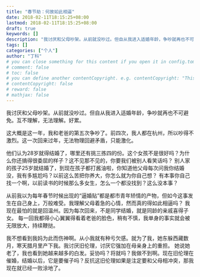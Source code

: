 ```yaml
---
title: "春节劫：何故如此相逼"
date: 2018-02-11T18:15:25+08:00
lastmod: 2018-02-11T18:15:25+08:00
draft: true
keywords: []
description: "我讨厌和父母吵架。从前就没吵过。但自从我进入适婚年龄，争吵就再也不可避免。互不理解，无法理解。好累。"
tags: []
categories: ["个人"]
author: "丁科"
# you can close something for this content if you open it in config.toml.
# comment: false
# toc: false
# you can define another contentCopyright. e.g. contentCopyright: "This is an another copyright."
# contentCopyright: false
# reward: false
# mathjax: false
---
```


我讨厌和父母吵架。从前就没吵过。但自从我进入适婚年龄，争吵就再也不可避免。互不理解，无法理解。好累。

<!--more-->

这大概是这一年，我和老爸的第五次争吵了。前四次，我人都在杭州，所以吵得不激烈。这一次回来过年，无法物理回避矛盾，只能激化。

他们认为28岁就得结婚了，哪里还有挑三拣四的份。这个女孩不是很好吗？为什么你还搞得很委屈的样子？这不见那不见的，你要我们被别人看笑话吗？
别人家的孩子25岁就结婚了，到现在孩子都打酱油啦，你知道他父母每次问我你结婚没，我有多尴尬吗？以前这么苦把你养大，你怎么就为你自己想？
有本事你自己找一个啊，以前读书的时候那么多女生，怎么一个都没找到？这么没本事？

从前我以为每年春节时候出现的“逼婚贴”都是都市青年矫情的产物，但如今这事发生在自己身上，万般难受。我理解父母着急的心情，然而真的得如此相逼吗？
我现在最怕的就是回温州。因为每次回来，不是同学结婚，就是同龄的亲戚喜得子女。
每一回我都得小心翼翼得看着老爸的脸色，稍有不慎，我单身的事实就会被无限放大，持续鞭挞。

我不想看到我妈为此而伤神啊。从小我就有种亏欠感。就为了我，她东躲西藏数月，寒天腊月里产下我。我讨厌旧伦理，讨厌它强加在母亲身上的重担。
她说她老了，我也看到她越来越多的白发。妥协吗？将就吗？我做不到啊。现在旧伦理在催婚，结婚以后，它是要催子吗？反抗这旧伦理如果是注定要和父母相冲突，那我现在就已经一败涂地了。
